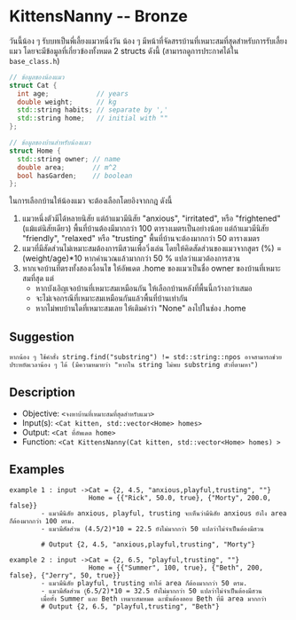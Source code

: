 # KittensNanny -- Bronze

วันนี้น้อง ๆ รับบทเป็นพี่เลี้ยงแมวหนึ่งวัน น้อง ๆ มีหน้าที่จัดสรรบ้านที่เหมาะสมที่สุดสำหรับการรับเลี้ยงแมว โดยจะมีข้อมูลที่เกี่ยวข้องทั้งหมด 2 structs ดังนี้ (สามารถดูการประกาศได้ใน `base_class.h`)
```cpp
// ข้อมูลของน้องแมว
struct Cat {
  int age;            // years
  double weight;      // kg
  std::string habits; // separate by ','
  std::string home;   // initial with ""
};

// ข้อมูลของบ้านสำหรับน้องแมว
struct Home {
  std::string owner; // name
  double area;       // m^2
  bool hasGarden;    // boolean
};
```

ในการเลือกบ้านให้น้องแมว จะต้องเลือกโดยอิงจากกฎ ดังนี้
1. แมวหนึ่งตัวมีได้หลายนิสัย แต่ถ้าแมวมีนิสัย "anxious", "irritated", หรือ "frightened" (แม้แต่นิสัยเดียว) พื้นที่บ้านต้องมีมากกว่า 100 ตารางเมตรเป็นอย่างน้อย แต่ถ้าแมวมีนิสัย "friendly", "relaxed" หรือ "trusting" พื้นที่บ้านจะต้องมากกว่า 50 ตารางเมตร 
2. แมวที่มีสัดส่วนไม่เหมาะสมต้องการมีสวนเพื่อวิ่งเล่น โดยให้คิดสัดส่วนของแมวจากสูตร (%) = (weight/age)*10 หากคำนวณแล้วมากกว่า 50 % แปลว่าแมวต้องการสวน
3. หากเจอบ้านที่ตรงทั้งสองเงื่อนไข ให้อัพเดต .home ของแมวเป็นชื่อ owner ของบ้านที่เหมาะสมที่สุด แต่
    - หากบังเอิญเจอบ้านที่เหมาะสมเหมือนกัน ให้เลือกบ้านหลังที่พื้นนี้กว้างกว่าเสมอ
    - จะไม่เจอกรณีที่เหมาะสมเหมือนกันแล้วพื้นที่บ้านเท่ากัน
    - หากไม่พบบ้านใดที่เหมาะสมเลย ให้เติมคำว่า "None" ลงไปในช่อง .home

## Suggestion
```
หากน้อง ๆ ใช้คำสั่ง string.find("substring") != std::string::npos อาจสามารถช่วยประหยัดเวลาน้อง ๆ ได้ (มีความหมายว่า "หากใน string ไม่พบ substring ตัวที่ตามหา")
```

## Description
- Objective: `<จงหาบ้านที่เหมาะสมที่สุดสำหรับแมว>`
- Input(s): `<Cat kitten, std::vector<Home> homes>`
- Output: `<Cat ที่อัพเดต home>`
- Function: `<Cat KittensNanny(Cat kitten, std::vector<Home> homes) >`

## Examples
```
example 1 : input ->Cat = {2, 4.5, "anxious,playful,trusting", ""}
                    Home = {{"Rick", 50.0, true}, {"Morty", 200.0, false}}
        - แมวมีนิสัย anxious, playful, trusting จะเห็นว่ามีนิสัย anxious ยังไง area ก็ต้องมากกว่า 100 ตรม.
        - แมวมีสัดส่วน (4.5/2)*10 = 22.5 ยังไม่มากกว่า 50 แปลว่าไม่จำเป็นต้องมีสวน

        # Output {2, 4.5, "anxious,playful,trusting", "Morty"} 

example 2 : input ->Cat = {2, 6.5, "playful,trusting", ""}
                    Home = {{"Summer", 100, true}, {"Beth", 200, false}, {"Jerry", 50, true}}
        - แมวมีนิสัย playful, trusting ทำให้ area ก็ต้องมากกว่า 50 ตรม.
        - แมวมีสัดส่วน (ุ6.5/2)*10 = 32.5 ยังไม่มากกว่า 50 แปลว่าไม่จำเป็นต้องมีสวน
        เมื่อทั้ง Summer และ Beth เหมาะสมหมด ฉะนั้นต้องตอบ Beth ที่มี area มากกว่า
        # Output {2, 6.5, "playful,trusting", "Beth"} 
```

```cpp

```

